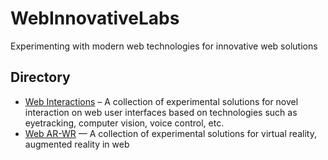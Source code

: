 
# WebInnovativeLabs
Experimenting with modern web technologies for innovative web solutions 

## Directory
- [Web Interactions](interaction/) – A collection of experimental solutions for novel interaction on web user interfaces based on technologies such as eyetracking, computer vision, voice control, etc.
- [Web AR-WR](ar-wr/) — A collection of experimental solutions for virtual reality, augmented reality in web